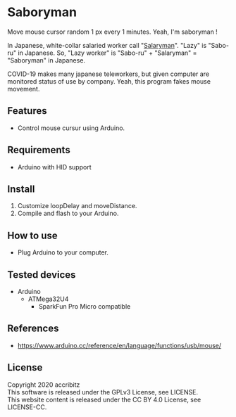 # Saboryman

Move mouse cursor random 1 px every 1 minutes. Yeah, I'm saboryman !  
  
In Japanese, white-collar salaried worker call "[Salaryman](https://en.wikipedia.org/wiki/Salaryman)".
"Lazy" is "Sabo-ru" in Japanese. So, "Lazy worker" is "Sabo-ru" + "Salaryman" = "Saboryman" in Japanese.  
  
COVID-19 makes many japanese teleworkers, but given computer are monitored status of use by company.
Yeah, this program fakes mouse movement.

## Features

- Control mouse cursur using Arduino.

## Requirements

- Arduino with HID support

## Install

1. Customize loopDelay and moveDistance.
1. Compile and flash to your Arduino.

## How to use

* Plug Arduino to your computer.

## Tested devices

- Arduino
    - ATMega32U4
        - SparkFun Pro Micro compatible

## References

- https://www.arduino.cc/reference/en/language/functions/usb/mouse/

## License

Copyright 2020 accribitz  
This software is released under the GPLv3 License, see LICENSE.  
This website content is released under the CC BY 4.0 License, see LICENSE-CC.
